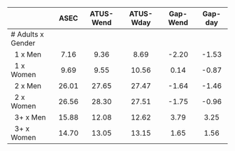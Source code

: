 
|                      |         ASEC |    ATUS-Wend |    ATUS-Wday |     Gap-Wend |      Gap-day |
| -------------------- | :----------: | :----------: | :----------: | :----------: | :----------: |
| # Adults x Gender    |              |              |              |              |              |
| &nbsp;&nbsp;1 x Men  |         7.16 |         9.36 |         8.69 |        -2.20 |        -1.53 |
| &nbsp;&nbsp;1 x Women |         9.69 |         9.55 |        10.56 |         0.14 |        -0.87 |
| &nbsp;&nbsp;2 x Men  |        26.01 |        27.65 |        27.47 |        -1.64 |        -1.46 |
| &nbsp;&nbsp;2 x Women |        26.56 |        28.30 |        27.51 |        -1.75 |        -0.96 |
| &nbsp;&nbsp;3+ x Men |        15.88 |        12.08 |        12.62 |         3.79 |         3.25 |
| &nbsp;&nbsp;3+ x Women |        14.70 |        13.05 |        13.15 |         1.65 |         1.56 |

